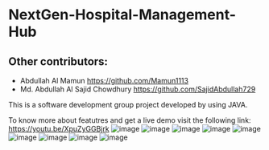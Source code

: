 # NextGen-Hospital-Management-Hub

## Other contributors:
- Abdullah Al Mamun https://github.com/Mamun1113
- Md. Abdullah Al Sajid Chowdhury https://github.com/SajidAbdullah729

This is a software development group project developed by using JAVA.

To know more about featutres and get a live demo visit the following link: https://youtu.be/XpuZyGGBjrk
![image](https://user-images.githubusercontent.com/66373332/236643311-ebfa923a-6ecc-47e6-b6b0-54a44e53ca06.png)
![image](https://user-images.githubusercontent.com/66373332/236643316-229dc686-1a56-44cf-b8dd-c481c5792d61.png)
![image](https://user-images.githubusercontent.com/66373332/236643320-aa4b901a-8d3f-4329-916f-2b103c72eea0.png)
![image](https://user-images.githubusercontent.com/66373332/236643323-cd270ab9-6610-4651-a177-3abc091dd6ec.png)
![image](https://user-images.githubusercontent.com/66373332/236643327-40970e0d-68df-4249-a38b-abed30bb6669.png)
![image](https://user-images.githubusercontent.com/66373332/236643330-ae563a90-30e3-4553-8929-abb0451ade2d.png)
![image](https://user-images.githubusercontent.com/66373332/236643331-7bf60d17-6bad-484b-86f0-0c90e953e794.png)
![image](https://user-images.githubusercontent.com/66373332/236643333-57bdf133-cc2b-42f4-a1b2-02c7a0502efc.png)
![image](https://user-images.githubusercontent.com/66373332/236643337-3857b1d0-a9c7-4f30-ae82-0ffa0d5c3181.png)
